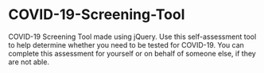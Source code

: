 # COVID-19-Screening-Tool
COVID-19 Screening Tool made using jQuery.
Use this self-assessment tool to help determine whether you need to be tested for COVID-19.
You can complete this assessment for yourself or on behalf of someone else, if they are not able.
